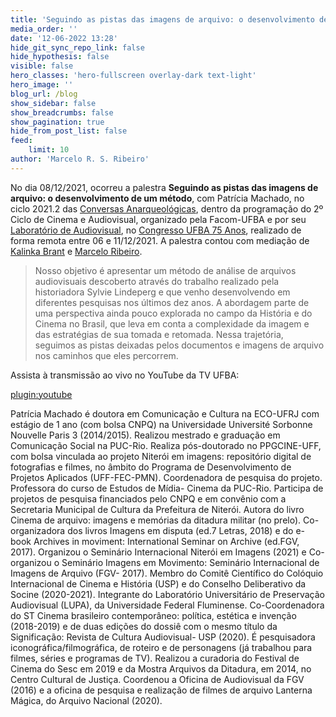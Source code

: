 ```yaml
---
title: 'Seguindo as pistas das imagens de arquivo: o desenvolvimento de um método, com Patrícia Machado'
media_order: ''
date: '12-06-2022 13:28'
hide_git_sync_repo_link: false
hide_hypothesis: false
visible: false
hero_classes: 'hero-fullscreen overlay-dark text-light'
hero_image: ''
blog_url: /blog
show_sidebar: false
show_breadcrumbs: false
show_pagination: true
hide_from_post_list: false
feed:
    limit: 10
author: 'Marcelo R. S. Ribeiro'
---
```


No dia 08/12/2021, ocorreu a palestra **Seguindo as pistas das imagens de arquivo: o desenvolvimento de um método**, com Patrícia Machado, no ciclo 2021.2 das [Conversas Anarqueológicas](http://arqueologiadosensivel.ufba.br/projetos/extensao/anarqueologicas), dentro da programação do 2º Ciclo de Cinema e Audiovisual, organizado pela Facom-UFBA e por seu [Laboratório de Audiovisual](http://www.labav.facom.ufba.br/), no [Congresso UFBA 75 Anos](https://congresso75anos.ufba.br/), realizado de forma remota entre 06 e 11/12/2021. A palestra contou com mediação de [Kalinka Brant](/quem-somos/integrantes/kalinka-brant) e [Marcelo Ribeiro](/quem-somos/coordenadores/marcelo-ribeiro).

> Nosso objetivo é apresentar um método de análise de arquivos audiovisuais descoberto através do trabalho realizado pela historiadora Sylvie Lindeperg e que venho desenvolvendo em diferentes pesquisas nos últimos dez anos. A abordagem parte de uma perspectiva ainda pouco explorada no campo da História e do Cinema no Brasil, que leva em conta a complexidade da imagem e das estratégias de sua tomada e retomada. Nessa trajetória, seguimos as pistas deixadas pelos documentos e imagens de arquivo nos caminhos que eles percorrem.

Assista à transmissão ao vivo no YouTube da TV UFBA:

[plugin:youtube](https://www.youtube.com/watch?v=KQCB8tScH1s)

Patrícia Machado é doutora em Comunicação e Cultura na ECO-UFRJ com estágio de 1 ano (com bolsa CNPQ) na Universidade Université Sorbonne Nouvelle Paris 3 (2014/2015). Realizou mestrado e graduação em Comunicação Social na PUC-Rio. Realiza pós-doutorado no PPGCINE-UFF, com bolsa vinculada ao projeto Niterói em imagens: repositório digital de fotografias e filmes, no âmbito do Programa de Desenvolvimento de Projetos Aplicados (UFF-FEC-PMN). Coordenadora de pesquisa do projeto. Professora do curso de Estudos de Mídia- Cinema da PUC-Rio. Participa de projetos de pesquisa financiados pelo CNPQ e em convênio com a Secretaria Municipal de Cultura da Prefeitura de Niterói. Autora do livro Cinema de arquivo: imagens e memórias da ditadura militar (no prelo). Co-organizadora dos livros Imagens em disputa (ed.7 Letras, 2018) e do e-book Archives in moviment: International Seminar on Archive (ed.FGV, 2017). Organizou o Seminário Internacional Niterói em Imagens (2021) e Co-organizou o Seminário Imagens em Movimento: Seminário Internacional de Imagens de Arquivo (FGV- 2017). Membro do Comitê Científico do Colóquio Internacional de Cinema e História (USP) e do Conselho Deliberativo da Socine (2020-2021). Integrante do Laboratório Universitário de Preservação Audiovisual (LUPA), da Universidade Federal Fluminense. Co-Coordenadora do ST Cinema brasileiro contemporâneo: política, estética e invenção (2018-2019) e de duas edições do dossiê com o mesmo título da Significação: Revista de Cultura Audiovisual- USP (2020). É pesquisadora iconográfica/filmográfica, de roteiro e de personagens (já trabalhou para filmes, séries e programas de TV). Realizou a curadoria do Festival de Cinema do Sesc em 2019 e da Mostra Arquivos da Ditadura, em 2014, no Centro Cultural de Justiça. Coordenou a Oficina de Audiovisual da FGV (2016) e a oficina de pesquisa e realização de filmes de arquivo Lanterna Mágica, do Arquivo Nacional (2020).
